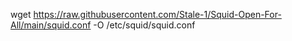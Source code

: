 wget https://raw.githubusercontent.com/Stale-1/Squid-Open-For-All/main/squid.conf -O /etc/squid/squid.conf
